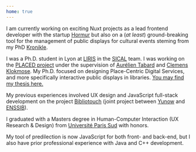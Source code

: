 ```yaml
---
home: true
---
```


I am currently working on exciting Nuxt projects as a lead frontend developer with the startup [Hormur](https://hormur.com) but also on a (*at least*) ground-breaking tool for the management of public displays for cultural events steming from my PhD [Kronikle](https://kronikle.eu).

I was a Ph.D. student in Lyon at [LIRIS](http://liris.cnrs.fr/) in the [SICAL](http://liris.cnrs.fr/equipes?id=73) team. I was working on the [PLACED project](http://www.placedproject.eu) under the supervision of [Aurélien Tabard](http://www.tabard.fr) and [Clemens Klokmose](https://www.klokmose.net). My Ph.D. focused on designing Place-Centric Digital Services, and more specifically interactive public displays in libraries. [You may find my thesis here.](/files/Alix_thesis_compressed.pdf)

My previous experiences involved UX design and JavaScript full-stack development on the project [Bibliotouch](https://bibliotouch.enssib.fr) (joint project between [Yunow](https://yunow.io//) and [ENSSIB](https://www.enssib.fr)).

I graduated with a Masters degree in Human-Computer Interaction (UX Research & Design) from [Université Paris Sud](https://www.universite-paris-saclay.fr/en/education/master/m2-interaction-human-computer-interaction-hci#presentation-m2) with honors.

My tool of predilection is now JavaScript for both front- and back-end, but I also have prior professional experience with Java and C++ development.
